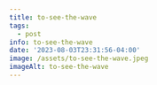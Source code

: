 ```yaml
---
title: to-see-the-wave
tags:
  - post
info: to-see-the-wave
date: '2023-08-03T23:31:56-04:00'
image: /assets/to-see-the-wave.jpeg
imageAlt: to-see-the-wave
---
```


